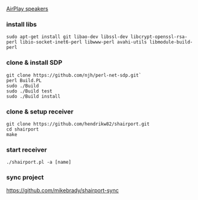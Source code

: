[AirPlay speakers](https://makezine.com/projects/raspberry-pi-airplay-speaker/)

### install libs

`sudo apt-get install git libao-dev libssl-dev libcrypt-openssl-rsa-perl libio-socket-inet6-perl libwww-perl avahi-utils libmodule-build-perl`

### clone & install SDP

```
git clone https://github.com/njh/perl-net-sdp.git`
perl Build.PL
sudo ./Build
sudo ./Build test
sudo ./Build install
```

### clone & setup receiver

```
git clone https://github.com/hendrikw82/shairport.git
cd shairport
make
```

### start receiver

`./shairport.pl -a [name]`


### sync project

https://github.com/mikebrady/shairport-sync
